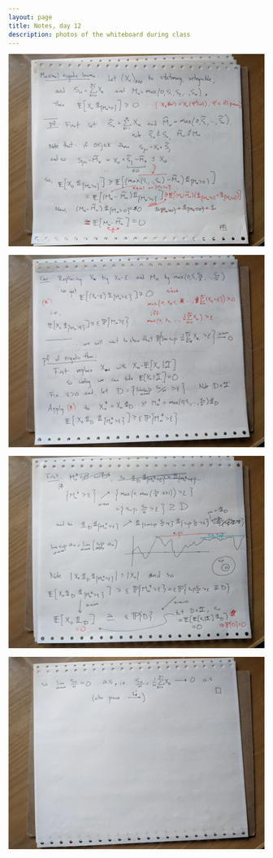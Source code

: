 ```yaml
---
layout: page
title: Notes, day 12
description: photos of the whiteboard during class
---
```


![photo 0](day12/day12_00.jpg)


![photo 1](day12/day12_01.jpg)


![photo 2](day12/day12_02.jpg)


![photo 3](day12/day12_03.jpg)

